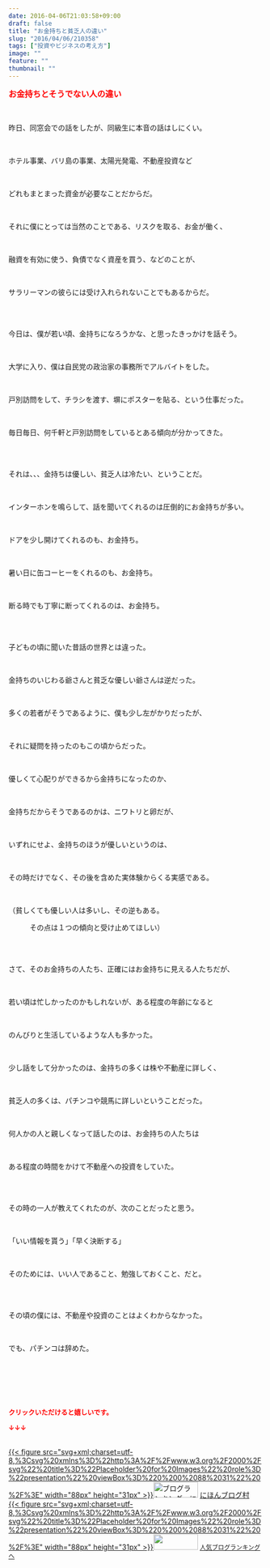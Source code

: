 ```yaml
---
date: 2016-04-06T21:03:58+09:00
draft: false
title: "お金持ちと貧乏人の違い"
slug: "2016/04/06/210358"
tags: ["投資やビジネスの考え方"]
image: ""
feature: ""
thumbnail: ""
---
```

<p><font color="#ff0000" size="3"><strong>お金持ちとそうでない人の違い</strong></font></p><br/><p>昨日、同窓会での話をしたが、同級生に本音の話はしにくい。</p><br/><p>ホテル事業、バリ島の事業、太陽光発電、不動産投資など</p><br/><p>どれもまとまった資金が必要なことだからだ。</p><br/><p>それに僕にとっては当然のことである、リスクを取る、お金が働く、</p><br/><p>融資を有効に使う、負債でなく資産を買う、などのことが、</p><br/><p>サラリーマンの彼らには受け入れられないことでもあるからだ。</p><br/><br/><p>今日は、僕が若い頃、金持ちになろうかな、と思ったきっかけを話そう。</p><br/><p>大学に入り、僕は自民党の政治家の事務所でアルバイトをした。</p><br/><p>戸別訪問をして、チラシを渡す、塀にポスターを貼る、という仕事だった。</p><br/><p>毎日毎日、何千軒と戸別訪問をしているとある傾向が分かってきた。</p><br/><br/><p>それは、、、金持ちは優しい、貧乏人は冷たい、ということだ。</p><br/><p>インターホンを鳴らして、話を聞いてくれるのは圧倒的にお金持ちが多い。</p><br/><p>ドアを少し開けてくれるのも、お金持ち。</p><br/><p>暑い日に缶コーヒーをくれるのも、お金持ち。</p><br/><p>断る時でも丁寧に断ってくれるのは、お金持ち。</p><br/><br/><p>子どもの頃に聞いた昔話の世界とは違った。</p><br/><p>金持ちのいじわる爺さんと貧乏な優しい爺さんは逆だった。</p><br/><p>多くの若者がそうであるように、僕も少し左がかりだったが、</p><br/><p>それに疑問を持ったのもこの頃からだった。</p><br/><p>優しくて心配りができるから金持ちになったのか、</p><br/><p>金持ちだからそうであるのかは、ニワトリと卵だが、</p><br/><p>いずれにせよ、金持ちのほうが優しいというのは、</p><br/><p>その時だけでなく、その後を含めた実体験からくる実感である。</p><br/><p>（貧しくても優しい人は多いし、その逆もある。<br/></p><p>　　　その点は１つの傾向と受け止めてほしい）</p><br/><br/><p>さて、そのお金持ちの人たち、正確にはお金持ちに見える人たちだが、</p><br/><p>若い頃は忙しかったのかもしれないが、ある程度の年齢になると</p><br/><p>のんびりと生活しているような人も多かった。</p><br/><p>少し話をして分かったのは、金持ちの多くは株や不動産に詳しく、</p><br/><p>貧乏人の多くは、パチンコや競馬に詳しいということだった。</p><br/><p>何人かの人と親しくなって話したのは、お金持ちの人たちは</p><br/><p>ある程度の時間をかけて不動産への投資をしていた。</p><br/><br/><p>その時の一人が教えてくれたのが、次のことだったと思う。</p><br/><p>「いい情報を貰う」「早く決断する」</p><br/><p>そのためには、いい人であること、勉強しておくこと、だと。</p><br/><br/><p>その頃の僕には、不動産や投資のことはよくわからなかった。</p><br/><p>でも、パチンコは辞めた。</p><br/><p><br/></p><br/><p><font color="#ff0000" size="2"><strong>クリックいただけると嬉しいです。<br/></strong></font></p><p><font color="#ff0000" size="2"><strong>↓↓↓</strong></font></p><p><br/><a href="http://www.blogmura.com/ranking.html" target="_blank">{{< figure src="svg+xml;charset=utf-8,%3Csvg%20xmlns%3D%22http%3A%2F%2Fwww.w3.org%2F2000%2Fsvg%22%20title%3D%22Placeholder%20for%20Images%22%20role%3D%22presentation%22%20viewBox%3D%220%200%2088%2031%22%20%2F%3E" width="88px" height="31px" >}}<noscript><img border="0" alt="ブログランキング・にほんブログ村へ" src="https://img-proxy.blog-video.jp/images?url=http%3A%2F%2Fwww.blogmura.com%2Fimg%2Fwww88_31.gif" width="88" height="31"></noscript></a> <a href="http://www.blogmura.com/ranking.html" target="_blank">にほんブログ村</a> <br/><a title="人気ブログランキングへ" href="link.php?1804582">{{< figure src="svg+xml;charset=utf-8,%3Csvg%20xmlns%3D%22http%3A%2F%2Fwww.w3.org%2F2000%2Fsvg%22%20title%3D%22Placeholder%20for%20Images%22%20role%3D%22presentation%22%20viewBox%3D%220%200%2088%2031%22%20%2F%3E" width="88px" height="31px" >}}<noscript><img border="0" src="https://blog.with2.net/img/banner/banner_22.gif" width="88" height="31"></noscript></a> <a style="FONT-SIZE: 12px" href="link.php?1804582">人気ブログランキングへ</a> </p>

